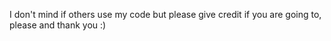 I don't mind if others use my code but please give credit if you are going to, please and thank you :)
